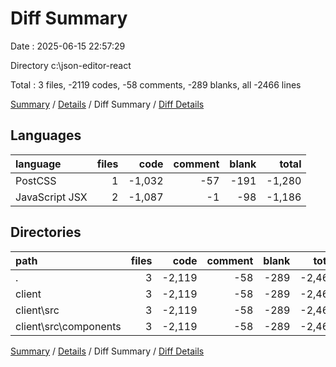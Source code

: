 # Diff Summary

Date : 2025-06-15 22:57:29

Directory c:\\json-editor-react

Total : 3 files,  -2119 codes, -58 comments, -289 blanks, all -2466 lines

[Summary](results.md) / [Details](details.md) / Diff Summary / [Diff Details](diff-details.md)

## Languages
| language | files | code | comment | blank | total |
| :--- | ---: | ---: | ---: | ---: | ---: |
| PostCSS | 1 | -1,032 | -57 | -191 | -1,280 |
| JavaScript JSX | 2 | -1,087 | -1 | -98 | -1,186 |

## Directories
| path | files | code | comment | blank | total |
| :--- | ---: | ---: | ---: | ---: | ---: |
| . | 3 | -2,119 | -58 | -289 | -2,466 |
| client | 3 | -2,119 | -58 | -289 | -2,466 |
| client\\src | 3 | -2,119 | -58 | -289 | -2,466 |
| client\\src\\components | 3 | -2,119 | -58 | -289 | -2,466 |

[Summary](results.md) / [Details](details.md) / Diff Summary / [Diff Details](diff-details.md)
